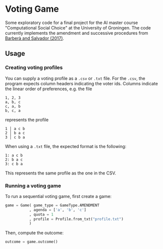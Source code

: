 # Voting Game

Some exploratory code for a final project for the AI master course "Computational Social Choice" at the University of Groningen.
The code currently implements the amendment and successive procedures from [Barberà and Salvador (2017)][1].

## Usage

### Creating voting profiles

You can supply a voting profile as a `.csv` or `.txt` file.
For the `.csv`, the program expects column headers indicating the voter ids.
Columns indicate the linear order of preferences, e.g. the file

```
1, 2, 3
a, b, c
c, a, b
b, c, a
```

represents the profile

```
1 │ a c b
2 │ b a c
3 │ c b a
```

When using a `.txt` file, the expected format is the following:

```
1: a c b
2: b a c
3: c b a
```

This represents the same profile as the one in the CSV.

### Running a voting game

To run a sequential voting game, first create a game:

```python
game = Game( game_type = GameType.AMENDMENT
           , agenda = ['a', 'b', 'c'] 
           , quota = 1
           , profile = Profile.from_txt("profile.txt")
           )
```

Then, compute the outcome:

```python
outcome = game.outcome()
```

[1]: <http://doi.wiley.com/10.3982/TE2118>